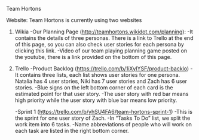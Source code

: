 Team Hortons

Website:
Team Hortons is currently using two websites
1. Wikia
	-Our Planning Page (http://teamhortons.wikidot.com/planning):
		-It contains the details of three personas. There is a link to Trello at the end of this page, so you can also check user stories for each persona by clicking this link.
		-Video of our team playing planning game posted on the youtube, there is a link provided on the bottom of this page.


2. Trello
	-Product Backlog (https://trello.com/b/1iXylYSF/product-backlo)
		-It contains three lists, each list shows user stories for one persona. Natalia has 4 user stories, Niki has 7 user stories and Zach has 6 user stories.
		-Blue signs on the left bottom corner of each card is the estimated point for that user story.
		-The user story with red bar means high priority while the user story with blue bar means low priority.

	-Sprint 1 (https://trello.com/b/yhSU4FA6/team-hortons-sprint-1)
		-This is the sprint for one user story of Zach. 
		-In “Tasks To Do” list, we split the work item into 6 tasks.
		-Name abbreviations of people who will work on each task are listed in the right bottom corner. 



